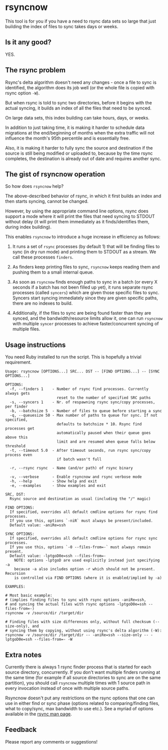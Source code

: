 # rsyncnow

This tool is for you if you have a need to rsync data sets so large
that just building the index of files to sync takes days or weeks.

## Is it any good?

YES.

## The rsync problem

Rsync's delta algorithm doesn't need any changes - once a file to sync
is identified, the algorithm does its job well (or the whole file is
copied with rsync option `-W`).

But when rsync is told to sync two directories, before it begins with
the actual syncing, it builds an index of all the files that need to be
synced.

On large data sets, this index building can take hours, days, or weeks.

In addition to just taking time, it is making it harder to schedule data
migrations at the end/beginning of months when the extra traffic will not
influence the month's 95th percentile and is essentially free.

Also, it is making it harder to fully sync the source and destination if
the source is still being modified or uploaded to, because by the time
rsync completes, the destination is already out of date and requires
another sync.

## The gist of rsyncnow operation

So how does `rsyncnow` help?

The above-described behavior of rsync, in which it first builds an index
and then starts syncing, cannot be changed.

However, by using the appropriate command line options, rsync does support
a mode where it will print the files that need syncing to STDOUT without
delay (it will print them immediately as it finds/identifies them, during
index building).

This enables `rsyncnow` to introduce a huge increase in efficiency as follows:

1. It runs a set of `rsync` processes (by default 1) that will be finding
files to sync (in dry run mode) and printing them to STDOUT as a stream.
We call these processes `finders`.

1. As finders keep printing files to sync, `rsyncnow` keeps reading
them and pushing them to a small internal queue.

1. As soon as `rsyncnow` finds enough paths to sync in a batch
(or every X seconds if a batch has not been filled up yet), it runs
separate rsync processes (called `syncers`) which are given those
specific files to sync. Syncers start syncing immediately since they
are given specific paths, there are no indexes to build.

1. Additionally, if the files to sync are being found faster than they
are synced, and the bandwidth/resource limits allow it, one can run
`rsyncnow` with multiple `syncer` processes to achieve faster/concurrent
syncing of multiple files.

## Usage instructions

You need Ruby installed to run the script. This is hopefully a trivial requirement.


```
Usage: rsyncnow [OPTIONS...] SRC... DST -- [FIND OPTIONS...] -- [SYNC OPTIONS...]

OPTIONS:
  -f, --finders 1    - Number of rsync find processes. Currently always gets
                       reset to the number of specified SRC paths
  -s, --syncers 1    - Nr. of respawning rsync sync/copy processes, per finder
  -b, --batchsize 5  - Number of files to queue before starting a sync
  -q, --queuesize 50 - Max number of paths to queue for sync. If not specified,
                       defaults to batchsize * 10. Rsync find processes get
                       automatically paused when their queue goes above this
                       limit and are resumed when queue falls below threshold
  -t, --timeout 5.0  - After timeout seconds, run rsync sync/copy process even
                       if batch wasn't full

  -r, --rsync rsync  - Name (and/or path) of rsync binary

  -v, --verbose      - Enable rsyncnow and rsync verbose mode
  -h, --help         - Show help and exit
  -e, --examples     - Show examples and exit

SRC, DST:
  Rsync source and destination as usual (including the "/" magic)

FIND OPTIONS:
  If specified, overrides all default cmdline options for rsync find processes.
  If you use this, options `-niR` must always be present/included.
  Default value: -aniRe=ssh

SYNC OPTIONS:
  If specified, overrides all default cmdline options for rsync sync processes.
  If you use this, options `-0 --files-from=-` must always remain present.
  Default value: -lptgoD0e=ssh --files-from=-
    NOTE: options -lptgoD are used explicitly instead just specifying -a
    because -a also includes option -r which should not be present. Recursion
    is controlled via FIND OPTIONS (where it is enabled/implied by -a)

EXAMPLES:

# Most basic example:
# (implies finding files to sync with rsync options -aniRe=ssh,
# and syncing the actual files with rsync options -lptgoD0e=ssh --files-from=-)
rsyncnow -v /source/dir /target/dir

# Finding files with size differences only, without full checksum (--size-only), and
# syncing them by copying, without using rsync's delta algorithm (-W):
rsyncnow -v /source/dir /target/dir -- -aniRe=ssh --size-only -- -lptgoD0e=ssh --files-from=- -W
```

## Extra notes

Currently there is always 1 rsync finder process that is started for each
source directory, concurrently. If you don't want multiple finders running
at the same time (for example if all source directories to sync are on the
same partition), you should call `rsyncnow` multiple times with 1 source path
in every invocation instead of once with multiple source paths.

Rsyncnow doesn't put any restrictions on the rsync options that one can use in
either find or sync phase (options related to comparing/finding files,
what to copy/sync, max bandwidth to use etc.).
See a myriad of options available in the [rsync man page](https://download.samba.org/pub/rsync/rsync.1).

## Feedback

Please report any comments or suggestions!
